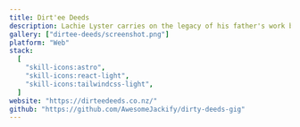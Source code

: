```yaml
---
title: Dirt'ee Deeds
description: Lachie Lyster carries on the legacy of his father's work by running his earthmoving business. He approached my friend and I to create a website for his business to showcase the services he offers and to provide a way for potential clients to contact him in this digital era.
gallery: ["dirtee-deeds/screenshot.png"]
platform: "Web"
stack:
  [
    "skill-icons:astro",
    "skill-icons:react-light",
    "skill-icons:tailwindcss-light",
  ]
website: "https://dirteedeeds.co.nz/"
github: "https://github.com/AwesomeJackify/dirty-deeds-gig"
---
```

